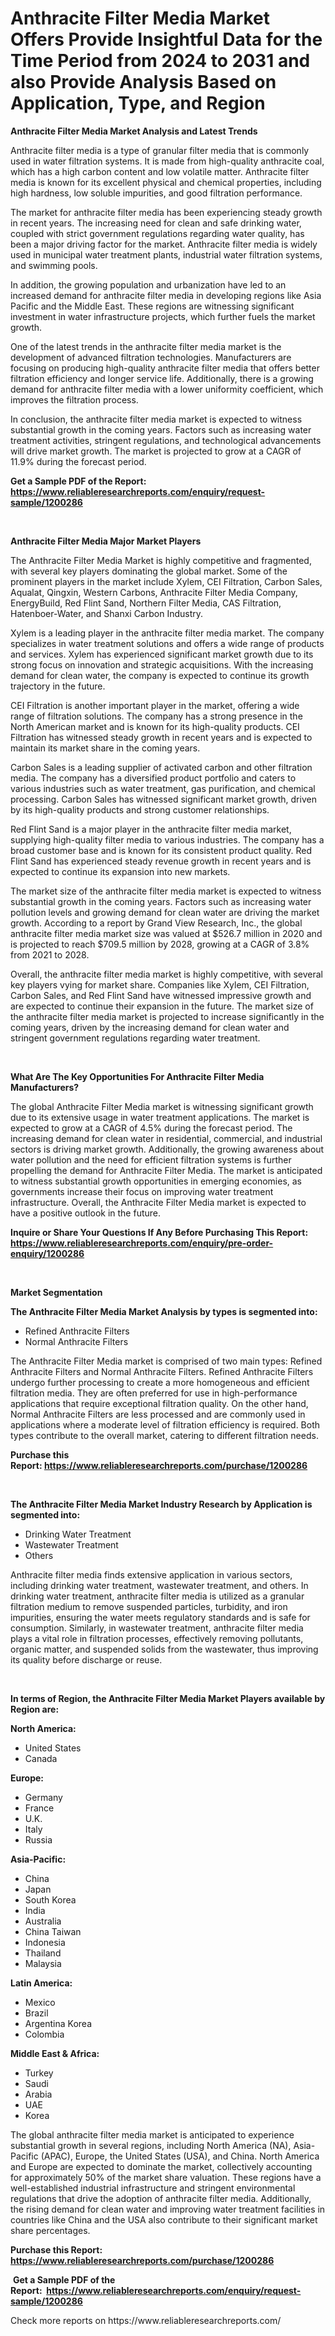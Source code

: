 <p><h1>Anthracite Filter Media Market Offers Provide Insightful Data for the Time Period from 2024 to 2031 and also Provide Analysis Based on Application, Type, and Region</h1></p><p><strong>Anthracite Filter Media Market Analysis and Latest Trends</strong></p>
<p><p>Anthracite filter media is a type of granular filter media that is commonly used in water filtration systems. It is made from high-quality anthracite coal, which has a high carbon content and low volatile matter. Anthracite filter media is known for its excellent physical and chemical properties, including high hardness, low soluble impurities, and good filtration performance.</p><p>The market for anthracite filter media has been experiencing steady growth in recent years. The increasing need for clean and safe drinking water, coupled with strict government regulations regarding water quality, has been a major driving factor for the market. Anthracite filter media is widely used in municipal water treatment plants, industrial water filtration systems, and swimming pools.</p><p>In addition, the growing population and urbanization have led to an increased demand for anthracite filter media in developing regions like Asia Pacific and the Middle East. These regions are witnessing significant investment in water infrastructure projects, which further fuels the market growth.</p><p>One of the latest trends in the anthracite filter media market is the development of advanced filtration technologies. Manufacturers are focusing on producing high-quality anthracite filter media that offers better filtration efficiency and longer service life. Additionally, there is a growing demand for anthracite filter media with a lower uniformity coefficient, which improves the filtration process.</p><p>In conclusion, the anthracite filter media market is expected to witness substantial growth in the coming years. Factors such as increasing water treatment activities, stringent regulations, and technological advancements will drive market growth. The market is projected to grow at a CAGR of 11.9% during the forecast period.</p></p>
<p><strong>Get a Sample PDF of the Report:&nbsp; <a href="https://www.reliableresearchreports.com/enquiry/request-sample/1200286">https://www.reliableresearchreports.com/enquiry/request-sample/1200286</a></strong></p>
<p>&nbsp;</p>
<p><strong>Anthracite Filter Media Major Market Players</strong></p>
<p><p>The Anthracite Filter Media Market is highly competitive and fragmented, with several key players dominating the global market. Some of the prominent players in the market include Xylem, CEI Filtration, Carbon Sales, Aqualat, Qingxin, Western Carbons, Anthracite Filter Media Company, EnergyBuild, Red Flint Sand, Northern Filter Media, CAS Filtration, Hatenboer-Water, and Shanxi Carbon Industry.</p><p>Xylem is a leading player in the anthracite filter media market. The company specializes in water treatment solutions and offers a wide range of products and services. Xylem has experienced significant market growth due to its strong focus on innovation and strategic acquisitions. With the increasing demand for clean water, the company is expected to continue its growth trajectory in the future.</p><p>CEI Filtration is another important player in the market, offering a wide range of filtration solutions. The company has a strong presence in the North American market and is known for its high-quality products. CEI Filtration has witnessed steady growth in recent years and is expected to maintain its market share in the coming years.</p><p>Carbon Sales is a leading supplier of activated carbon and other filtration media. The company has a diversified product portfolio and caters to various industries such as water treatment, gas purification, and chemical processing. Carbon Sales has witnessed significant market growth, driven by its high-quality products and strong customer relationships.</p><p>Red Flint Sand is a major player in the anthracite filter media market, supplying high-quality filter media to various industries. The company has a broad customer base and is known for its consistent product quality. Red Flint Sand has experienced steady revenue growth in recent years and is expected to continue its expansion into new markets.</p><p>The market size of the anthracite filter media market is expected to witness substantial growth in the coming years. Factors such as increasing water pollution levels and growing demand for clean water are driving the market growth. According to a report by Grand View Research, Inc., the global anthracite filter media market size was valued at $526.7 million in 2020 and is projected to reach $709.5 million by 2028, growing at a CAGR of 3.8% from 2021 to 2028.</p><p>Overall, the anthracite filter media market is highly competitive, with several key players vying for market share. Companies like Xylem, CEI Filtration, Carbon Sales, and Red Flint Sand have witnessed impressive growth and are expected to continue their expansion in the future. The market size of the anthracite filter media market is projected to increase significantly in the coming years, driven by the increasing demand for clean water and stringent government regulations regarding water treatment.</p></p>
<p>&nbsp;</p>
<p><strong>What Are The Key Opportunities For Anthracite Filter Media Manufacturers?</strong></p>
<p><p>The global Anthracite Filter Media market is witnessing significant growth due to its extensive usage in water treatment applications. The market is expected to grow at a CAGR of 4.5% during the forecast period. The increasing demand for clean water in residential, commercial, and industrial sectors is driving market growth. Additionally, the growing awareness about water pollution and the need for efficient filtration systems is further propelling the demand for Anthracite Filter Media. The market is anticipated to witness substantial growth opportunities in emerging economies, as governments increase their focus on improving water treatment infrastructure. Overall, the Anthracite Filter Media market is expected to have a positive outlook in the future.</p></p>
<p><strong>Inquire or Share Your Questions If Any Before Purchasing This Report: <a href="https://www.reliableresearchreports.com/enquiry/pre-order-enquiry/1200286">https://www.reliableresearchreports.com/enquiry/pre-order-enquiry/1200286</a></strong></p>
<p>&nbsp;</p>
<p><strong>Market Segmentation</strong></p>
<p><strong>The Anthracite Filter Media Market Analysis by types is segmented into:</strong></p>
<p><ul><li>Refined Anthracite Filters</li><li>Normal Anthracite Filters</li></ul></p>
<p><p>The Anthracite Filter Media market is comprised of two main types: Refined Anthracite Filters and Normal Anthracite Filters. Refined Anthracite Filters undergo further processing to create a more homogeneous and efficient filtration media. They are often preferred for use in high-performance applications that require exceptional filtration quality. On the other hand, Normal Anthracite Filters are less processed and are commonly used in applications where a moderate level of filtration efficiency is required. Both types contribute to the overall market, catering to different filtration needs.</p></p>
<p><strong>Purchase this Report:&nbsp;<a href="https://www.reliableresearchreports.com/purchase/1200286">https://www.reliableresearchreports.com/purchase/1200286</a></strong></p>
<p>&nbsp;</p>
<p><strong>The Anthracite Filter Media Market Industry Research by Application is segmented into:</strong></p>
<p><ul><li>Drinking Water Treatment</li><li>Wastewater Treatment</li><li>Others</li></ul></p>
<p><p>Anthracite filter media finds extensive application in various sectors, including drinking water treatment, wastewater treatment, and others. In drinking water treatment, anthracite filter media is utilized as a granular filtration medium to remove suspended particles, turbidity, and iron impurities, ensuring the water meets regulatory standards and is safe for consumption. Similarly, in wastewater treatment, anthracite filter media plays a vital role in filtration processes, effectively removing pollutants, organic matter, and suspended solids from the wastewater, thus improving its quality before discharge or reuse.</p></p>
<p>&nbsp;</p>
<p><strong>In terms of Region, the Anthracite Filter Media Market Players available by Region are:</strong></p>
<p>
    <p> <strong> North America: </strong>
        <ul>
            <li>United States</li>
            <li>Canada</li>
        </ul>
        </p> 
    <p> <strong> Europe: </strong>
        <ul>
            <li>Germany</li>
            <li>France</li>
            <li>U.K.</li>
            <li>Italy</li>
            <li>Russia</li>
        </ul>
        </p> 
    <p> <strong> Asia-Pacific: </strong>
        <ul>
            <li>China</li>
            <li>Japan</li>
            <li>South Korea</li>
            <li>India</li>
            <li>Australia</li>
            <li>China Taiwan</li>
            <li>Indonesia</li>
            <li>Thailand</li>
            <li>Malaysia</li>
        </ul>
        </p> 
    <p> <strong> Latin America: </strong>
        <ul>
            <li>Mexico</li>
            <li>Brazil</li>
            <li>Argentina Korea</li>
            <li>Colombia</li>
        </ul>
        </p> 
    <p> <strong> Middle East & Africa: </strong>
        <ul>
            <li>Turkey</li>
            <li>Saudi</li>
            <li>Arabia</li>
            <li>UAE</li>
            <li>Korea</li>
        </ul>
    </p>
    </p>
<p><p>The global anthracite filter media market is anticipated to experience substantial growth in several regions, including North America (NA), Asia-Pacific (APAC), Europe, the United States (USA), and China. North America and Europe are expected to dominate the market, collectively accounting for approximately 50% of the market share valuation. These regions have a well-established industrial infrastructure and stringent environmental regulations that drive the adoption of anthracite filter media. Additionally, the rising demand for clean water and improving water treatment facilities in countries like China and the USA also contribute to their significant market share percentages.</p></p>
<p><strong>Purchase this Report: <a href="https://www.reliableresearchreports.com/purchase/1200286">https://www.reliableresearchreports.com/purchase/1200286</a></strong></p>
<p>&nbsp;<strong>Get a Sample PDF of the Report:&nbsp;&nbsp;<a href="https://www.reliableresearchreports.com/enquiry/request-sample/1200286">https://www.reliableresearchreports.com/enquiry/request-sample/1200286</a></strong></p>
<p><strong></strong></p>
<p>Check more reports on https://www.reliableresearchreports.com/</p>